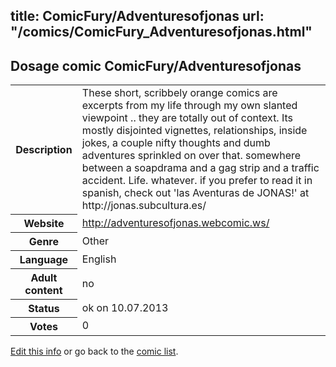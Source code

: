 title: ComicFury/Adventuresofjonas
url: "/comics/ComicFury_Adventuresofjonas.html"
---
Dosage comic ComicFury/Adventuresofjonas
-----------------------------------------

<p id="msg"></p>
<script type="text/javascript">
if (window.location.search === '?edit_info_mail=sent_ok') {
  var elem = document.getElementById("msg");
  elem.innerHTML = 'Edited information sucessfully sent for review, which is usually done daily. Thanks!';
  elem.className = 'ok';
}
</script>
<table class="comicinfo">
<tr>
<th>Description</th><td>These short, scribbely orange comics are excerpts from my life through my own slanted viewpoint .. they are totally out of context. Its mostly disjointed vignettes, relationships, inside jokes, a couple nifty thoughts and dumb adventures sprinkled on over that. somewhere between a soapdrama and a gag strip and a traffic accident. Life. whatever. if you prefer to read it in spanish, check out 'las Aventuras de JONAS!' at http://jonas.subcultura.es/</td>
</tr>
<tr>
<th>Website</th><td><a href="http://adventuresofjonas.webcomic.ws/">http://adventuresofjonas.webcomic.ws/</a></td>
</tr>
<tr>
<th>Genre</th><td>Other</td>
</tr>
<tr>
<th>Language</th><td>English</td>
</tr>
<tr>
<th>Adult content</th><td>no</td>
</tr>
<tr>
<th>Status</th><td>ok on 10.07.2013</td>
</tr>
<tr>
<th>Votes</th><td>0</td>
</tr>
</table>

[Edit this info](ComicFury_Adventuresofjonas_edit.html) or go back to the [comic list](../comic-index.html).

